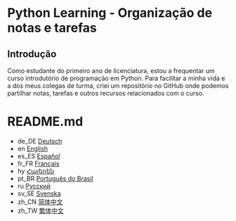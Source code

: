 # Python Learning - Organização de notas e tarefas
## Introdução
Como estudante do primeiro ano de licenciatura, estou a frequentar um curso introdutório de programação em Python. Para facilitar a minha vida e a dos meus colegas de turma, criei um repositório no GitHub onde podemos partilhar notas, tarefas e outros recursos relacionados com o curso.
# README.md
- de_DE [Deutsch](README.de_DE.md)
- en [English](README.md)
- es_ES [Español](README.es_ES.md)
- fr_FR [Français](README.fr_FR.md)
- hy [Հայերեն](README.hy.md)
- pt_BR [Português do Brasil](README.pt_BR.md)
- ru [Русский](README.ru.md)
- sv_SE [Svenska](README.sv_SE.md)
- zh_CN [简体中文](README.zh_CN.md)
- zh_TW [繁体中文](README.zh_TW.md)

